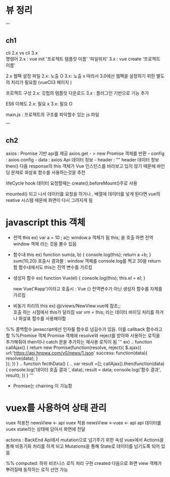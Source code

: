 # 뷰 정리 
'''
## ch1 
cli 2.x vs cli 3.x  
명령어 
2.x : vue init  '프로젝트 템플릿 이름' '파일위치'
3.x : vue create '프로젝트 이름' 


2.x  웹팩 설정 파일 
 2.x: 노출 O 
 3.x: 노출 x 
  따라서 3.0에선  웹팩을 설정하기 위한 별도의 처리가 필요함 (vueCli3 페이지 )

프로젝트 구성 
  2.x: 깃헙의 템플릿 다운로드 
  3.x : 플러그인 기반으로 기능 추가 
    
ES6 이해도 
 2.x: 필요 x
 3.x: 필요 O 



 main.js : 프로젝트의 구조를 파악할수 있는 js 파일 

'''
## ch2 
 axios :  Promise 기반 api를 제공 
    axios.get - > new Promise 객체를 반환 
      - config : axios config
      - data : axios Api 데이터 정보 
      - header : "" header 데이터 정보 
    then() 다음 response의 this 객체가 Vue 인스턴스를 바라보고 있지 않기 때문에 바인딩 문제로 화살표 함수를 사용하는것을 추천 
  
  lifeCycle hook 
  데이터 요청할때는
  create(),beforeMount()주로 사용

  mounted() 되고 나서 데이터를 요청을 하거나 , 배열에 데이터를 넣게 된다면 
  vue의 reative 시스템 때문에 화면이 다시 그려지게 됨  
  

  # javascript this 객체 
  - 전역 this 
  ex)  var a = 10 ;
        a는 window.a  객체가 됨 
        this; 을 호출 하면 전역 window 객체 라는 것을 볼수 있음 

  - 함수내 this 
   ex) function sum(a, b) { 
     console.log(this); 
     return a +b; 
   }
   sum(10,20) 호출시 결과물
    :   window 객체를  console.log를 찍고 30을 return 함 
    함수내에서도 this는 전역 변수를 가르킴 
 - 생성자 함수 
  ex) function Vue(el) { 
      console.log(this);
      this.el = el;
      }

      new Vue('#app')이라고 호출시 
       :  Vue {} 전역변수가 아닌 생성자 함수를 자체를 가르킴 

  - 비동기 처리의 this 
    ex)  @/views/NewView.vue에 참조;;  
     호출 하는 시점에서 this가 달라짐 
     var vm = this; 라는 데이터 바이딩 처리를 하거나
     화살표 함수를 사용해야함

%% 콜백함수 
  javascript에선 인자를 함수로 넘길수가 있음. 이를 callback 함수라고 함 
%%Promise 객체 
 Promise 객체에 resolve와 reject를 받아와 사용하는 로직을 추가해줘야  then이나 catch 문을 추가하는 재사용 로직이 됨 
 ''' 
ex)  ..
function callAjax() {
return new Promise(function(resolve, reject){
  $.ajax({
    url:'https://api.hnpwa.com/v0/news/1.json'
    success: function(data){
        resolve(data);
    }  
  });
})
}
.. 
function fecthData() {
 .. 
 var result =[];
 callAjax().then(function(data){
   console.log('데이터 호출 결과 ', data); 
   result = data;
   console.log('함수 결과', result); 
 })
}
'''
- Promise는 chaining 이 가능함 

# vuex를 사용하여 상태 관리 
vuex 적용전 
newsView <- api 
vuex 적용 
newsView <-vuex <- api
api 데이터를 vuex state라는 상태에 담아서 화면에 전달 


actions :  BackEnd Api에서 mutation으로 넘기주기 위한 속성 
vuex에서 Actions을 통해 비동기화 처리를 하게 되고 Mutations을 통해 State로 데이터를 넘기도록 되어 있음 

%%  computed: 하위 비즈니스 로직 처리 구현 created 다음으로 화면 view 객체가 뿌려질때 동작하는 로직 선언 가능 
